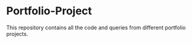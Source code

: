 # Portfolio-Project

This repository contains all the code and queries from different portfolio projects.